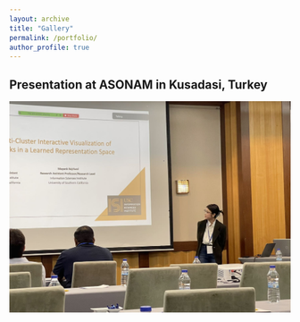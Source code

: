 ```yaml
---
layout: archive
title: "Gallery"
permalink: /portfolio/
author_profile: true
---
```


## Presentation at ASONAM in Kusadasi, Turkey  
![Presentation at ASONAM](../images/ASONAM2023.JPG "Presentation at ASONAM 2023")
